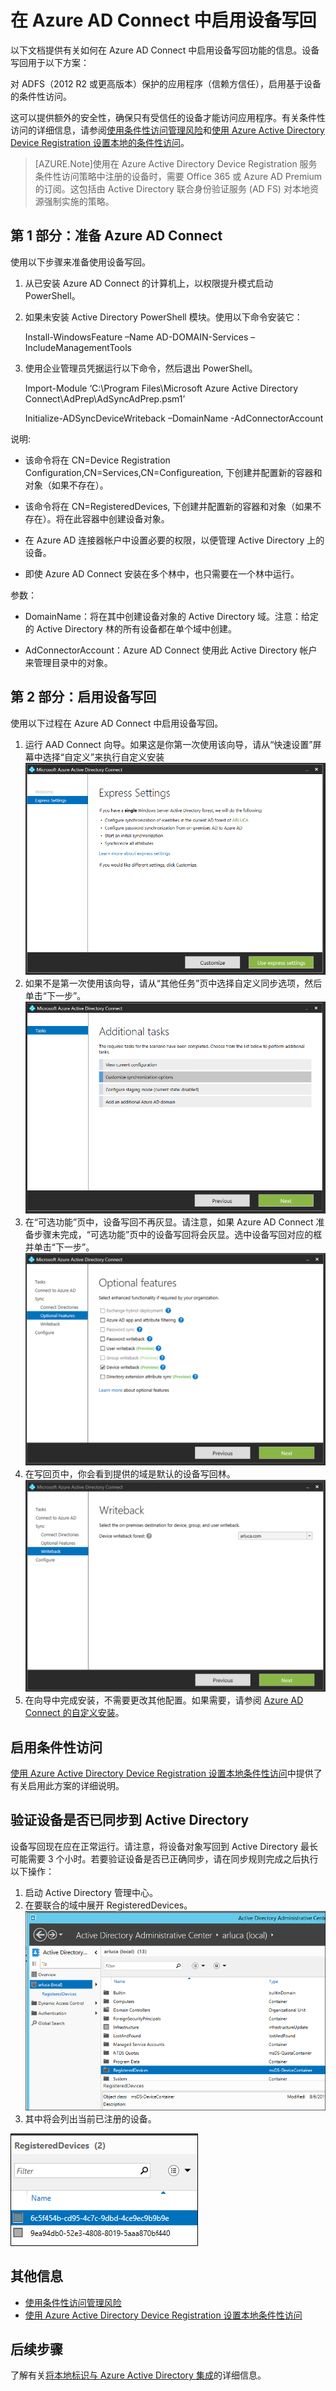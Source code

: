 <properties 
	pageTitle="在 Azure AD Connect 中启用设备写回" 
	description="本文档详细说明如何使用 Azure AD Connect 启用设备写回功能" 
	services="active-directory" 
	documentationCenter="" 
	authors="billmath" 
	manager="msStevenPo" 
	editor="curtand"/>

<tags 
	ms.service="active-directory"  
	ms.date="09/15/2015"
	wacn.date="11/02/2015"/>

# 在 Azure AD Connect 中启用设备写回

以下文档提供有关如何在 Azure AD Connect 中启用设备写回功能的信息。设备写回用于以下方案：

对 ADFS（2012 R2 或更高版本）保护的应用程序（信赖方信任），启用基于设备的条件性访问。

这可以提供额外的安全性，确保只有受信任的设备才能访问应用程序。有关条件性访问的详细信息，请参阅[使用条件性访问管理风险](/documentation/articles/active-directory-conditional-access)和[使用 Azure Active Directory Device Registration 设置本地的条件性访问](https://msdn.microsoft.com/library/azure/dn788908.aspx)。

>[AZURE.Note]使用在 Azure Active Directory Device Registration 服务条件性访问策略中注册的设备时，需要 Office 365 或 Azure AD Premium 的订阅。这包括由 Active Directory 联合身份验证服务 (AD FS) 对本地资源强制实施的策略。

## 第 1 部分：准备 Azure AD Connect
使用以下步骤来准备使用设备写回。

1.	从已安装 Azure AD Connect 的计算机上，以权限提升模式启动 PowerShell。

2.	如果未安装 Active Directory PowerShell 模块。使用以下命令安装它：

	Install-WindowsFeature –Name AD-DOMAIN-Services –IncludeManagementTools

3.	使用企业管理员凭据运行以下命令，然后退出 PowerShell。

	Import-Module ‘C:\Program Files\Microsoft Azure Active Directory Connect\AdPrep\AdSyncAdPrep.psm1’

	Initialize-ADSyncDeviceWriteback –DomainName <name> -AdConnectorAccount <account>

说明:



- 该命令将在 CN=Device Registration Configuration,CN=Services,CN=Configureation,<forest-dn> 下创建并配置新的容器和对象（如果不存在）。



- 该命令将在 CN=RegisteredDevices,<domain-dn> 下创建并配置新的容器和对象（如果不存在）。将在此容器中创建设备对象。



- 在 Azure AD 连接器帐户中设置必要的权限，以便管理 Active Directory 上的设备。



- 即使 Azure AD Connect 安装在多个林中，也只需要在一个林中运行。

参数：


- DomainName：将在其中创建设备对象的 Active Directory 域。注意：给定的 Active Directory 林的所有设备都在单个域中创建。 


- AdConnectorAccount：Azure AD Connect 使用此 Active Directory 帐户来管理目录中的对象。

## 第 2 部分：启用设备写回
使用以下过程在 Azure AD Connect 中启用设备写回。

1.	运行 AAD Connect 向导。如果这是你第一次使用该向导，请从“快速设置”屏幕中选择“自定义”来执行自定义安装 ![自定义安装](./media/active-directory-aadconnect-get-started-custom-device-writeback/devicewriteback1.png)
2.	如果不是第一次使用该向导，请从“其他任务”页中选择自定义同步选项，然后单击“下一步”。![自定义安装](./media/active-directory-aadconnect-get-started-custom-device-writeback/devicewriteback2.png)
3.	在“可选功能”页中，设备写回不再灰显。请注意，如果 Azure AD Connect 准备步骤未完成，“可选功能”页中的设备写回将会灰显。选中设备写回对应的框并单击“下一步”。![设备写回](./media/active-directory-aadconnect-get-started-custom-device-writeback/devicewriteback3.png)
4.	在写回页中，你会看到提供的域是默认的设备写回林。![自定义安装](./media/active-directory-aadconnect-get-started-custom-device-writeback/devicewriteback4.png)
5.	在向导中完成安装，不需要更改其他配置。如果需要，请参阅 [Azure AD Connect 的自定义安装](active-directory-aadconnect-get-started-custom.md)。



## 启用条件性访问
[使用 Azure Active Directory Device Registration 设置本地条件性访问](https://msdn.microsoft.com/library/azure/dn788908.aspx)中提供了有关启用此方案的详细说明。

## 验证设备是否已同步到 Active Directory
设备写回现在应在正常运行。请注意，将设备对象写回到 Active Directory 最长可能需要 3 个小时。若要验证设备是否已正确同步，请在同步规则完成之后执行以下操作：
 
1.	启动 Active Directory 管理中心。 
2.	在要联合的域中展开 RegisteredDevices。![自定义安装](./media/active-directory-aadconnect-get-started-custom-device-writeback/devicewriteback5.png)
3.	其中将会列出当前已注册的设备。 

![自定义安装](./media/active-directory-aadconnect-get-started-custom-device-writeback/devicewriteback6.png)

## 其他信息 


- [使用条件性访问管理风险](/documentation/articles/active-directory-conditional-access)
- [使用 Azure Active Directory Device Registration 设置本地条件性访问](https://msdn.microsoft.com/library/azure/dn788908.aspx)

## 后续步骤
了解有关[将本地标识与 Azure Active Directory 集成](/documentation/articles/active-directory-aadconnect)的详细信息。

<!---HONumber=79-->